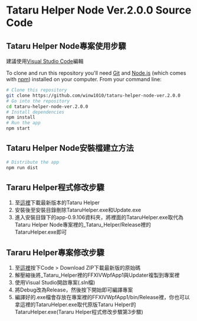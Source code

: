 # Tataru Helper Node Ver.2.0.0 Source Code

## Tataru Helper Node專案使用步驟

建議使用[Visual Studio Code](https://code.visualstudio.com/)編輯

To clone and run this repository you'll need [Git](https://git-scm.com) and [Node.js](https://nodejs.org/en/) (which comes with [npm](http://npmjs.com)) installed on your computer. From your command line:

```bash
# Clone this repository
git clone https://github.com/winw1010/tataru-helper-node-ver.2.0.0
# Go into the repository
cd tataru-helper-node-ver.2.0.0
# Install dependencies
npm install
# Run the app
npm start
```

## Tataru Helper Node安裝檔建立方法

```bash
# Distribute the app
npm run dist
```

## Tararu Helper程式修改步驟

1. 至[這裡](https://github.com/NightlyRevenger/TataruHelper/releases)下載最新版本的Tataru Helper
2. 安裝後至安裝目錄刪除TataruHelper.exe和Update.exe
3. 進入安裝目錄下的app-0.9.106資料夾，將裡面的TataruHelper.exe取代為Tataru Helper Node專案裡的_Tataru_Helper/Release裡的TataruHelper.exe即可

## Tararu Helper專案修改步驟

1. 至[這裡](https://github.com/NightlyRevenger/TataruHelper)按下Code > Download ZIP下載最新版的原始碼
2. 解壓縮後將_Tataru_Helper裡的FFXIVWpfApp1與Updater複製到專案裡
3. 使用Visual Studio開啟專案(.sln檔)
4. 將Debug改為Release，然後按下開始即可編譯專案
5. 編譯好的.exe檔會存放在專案裡的FFXIVWpfApp1/bin/Release裡，你也可以拿這裡的TataruHelper.exe取代原版Tataru Helper的TataruHelper.exe(Tararu Helper程式修改步驟第3步驟)
